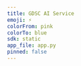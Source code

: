 ```yaml
---
title: GDSC AI Service
emoji: ⚡
colorFrom: pink
colorTo: blue
sdk: static
app_file: app.py
pinned: false
---
```

